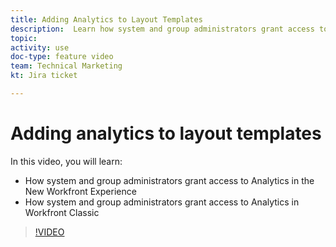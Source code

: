 ```yaml
---
title: Adding Analytics to Layout Templates
description:  Learn how system and group administrators grant access to Analytics in the New Workfront Experience, and in [!DNL Adobe Workfront] Classic.
topic: 
activity: use
doc-type: feature video
team: Technical Marketing
kt: Jira ticket 

---
```

# Adding analytics to layout templates

In this video, you will learn:

* How system and group administrators grant access to Analytics in the New Workfront Experience
* How system and group administrators grant access to Analytics in Workfront Classic

>[!VIDEO](https://video.tv.adobe.com/v/335045/?quality=12)

